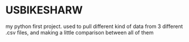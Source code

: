 # USBIKESHARW
my python first project. used to pull different kind of data from 3 different .csv files, and making a little comparison between all of them 
